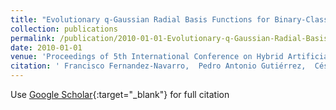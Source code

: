 ```yaml
---
title: "Evolutionary q-Gaussian Radial Basis Functions for Binary-Classification"
collection: publications
permalink: /publication/2010-01-01-Evolutionary-q-Gaussian-Radial-Basis-Functions-for-Binary-Classification
date: 2010-01-01
venue: 'Proceedings of 5th International Conference on Hybrid Artificial Intelligence Systems (HAIS2010)'
citation: ' Francisco Fernandez-Navarro,  Pedro Antonio Gutiérrez,  César Hervás-Martínez,  Manuel Cruz-Ramírez,  Mariano Carbonero-Ruz, &quot;Evolutionary q-Gaussian Radial Basis Functions for Binary-Classification.&quot; Proceedings of 5th International Conference on Hybrid Artificial Intelligence Systems (HAIS2010), Vol. (), 2010, pp. 280--287.'
---
```

Use [Google Scholar](https://scholar.google.com/scholar?q=Evolutionary+q+Gaussian+Radial+Basis+Functions+for+Binary+Classification){:target="_blank"} for full citation